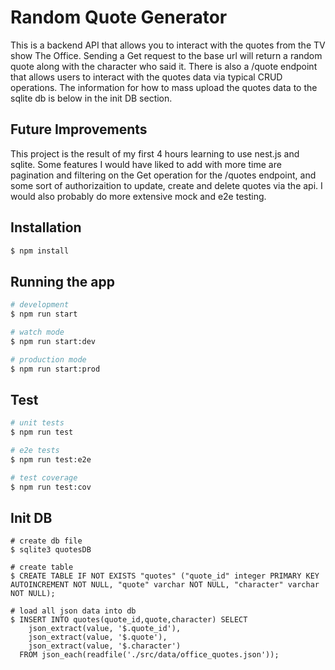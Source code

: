 # Random Quote Generator
This is a backend API that allows you to interact with the quotes from the TV show The Office. Sending a Get request to the base url will return a random quote along with the character who said it. There is also a /quote endpoint that allows users to interact with the quotes data via typical CRUD operations. The information for how to mass upload the quotes data to the sqlite db is below in the init DB section.

## Future Improvements
This project is the result of my first 4 hours learning to use nest.js and sqlite. Some features I would have liked to add with more time are pagination and filtering on the Get operation for the /quotes endpoint, and some sort of authorizaition to update, create and delete quotes via the api. I would also probably do more extensive mock and e2e testing.

## Installation

```bash
$ npm install
```

## Running the app

```bash
# development
$ npm run start

# watch mode
$ npm run start:dev

# production mode
$ npm run start:prod
```

## Test

```bash
# unit tests
$ npm run test

# e2e tests
$ npm run test:e2e

# test coverage
$ npm run test:cov
```

## Init DB
```
# create db file
$ sqlite3 quotesDB

# create table
$ CREATE TABLE IF NOT EXISTS "quotes" ("quote_id" integer PRIMARY KEY AUTOINCREMENT NOT NULL, "quote" varchar NOT NULL, "character" varchar NOT NULL);

# load all json data into db
$ INSERT INTO quotes(quote_id,quote,character) SELECT
    json_extract(value, '$.quote_id'), 
    json_extract(value, '$.quote'),
    json_extract(value, '$.character')
  FROM json_each(readfile('./src/data/office_quotes.json'));
```
